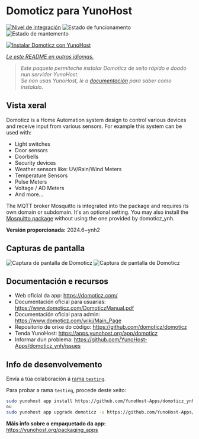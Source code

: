 <!--
NOTA: Este README foi creado automáticamente por <https://github.com/YunoHost/apps/tree/master/tools/readme_generator>
NON debe editarse manualmente.
-->

# Domoticz para YunoHost

[![Nivel de integración](https://dash.yunohost.org/integration/domoticz.svg)](https://ci-apps.yunohost.org/ci/apps/domoticz/) ![Estado de funcionamento](https://ci-apps.yunohost.org/ci/badges/domoticz.status.svg) ![Estado de mantemento](https://ci-apps.yunohost.org/ci/badges/domoticz.maintain.svg)

[![Instalar Domoticz con YunoHost](https://install-app.yunohost.org/install-with-yunohost.svg)](https://install-app.yunohost.org/?app=domoticz)

*[Le este README en outros idiomas.](./ALL_README.md)*

> *Este paquete permíteche instalar Domoticz de xeito rápido e doado nun servidor YunoHost.*  
> *Se non usas YunoHost, le a [documentación](https://yunohost.org/install) para saber como instalalo.*

## Vista xeral

Domoticz is a Home Automation system design to control various devices and receive input from various sensors.
For example this system can be used with: 

* Light switches
* Door sensors
* Doorbells
* Security devices
* Weather sensors like: UV/Rain/Wind Meters
* Temperature Sensors
* Pulse Meters
* Voltage / AD Meters
* And more...


The MQTT broker Mosquitto is integrated into the package and requires its own domain or subdomain. It's an optional setting.
You may also install the [Mosquitto package](https://github.com/YunoHost-Apps/mosquitto_ynh) without using the one provided by domoticz_ynh.

**Versión proporcionada:** 2024.6~ynh2

## Capturas de pantalla

![Captura de pantalla de Domoticz](./doc/screenshots/domoticz_Switches_screen.png)
![Captura de pantalla de Domoticz](./doc/screenshots/domoticz_floorplan_machineon.png)

## Documentación e recursos

- Web oficial da app: <https://domoticz.com/>
- Documentación oficial para usuarias: <https://www.domoticz.com/DomoticzManual.pdf>
- Documentación oficial para admin: <https://www.domoticz.com/wiki/Main_Page>
- Repositorio de orixe do código: <https://github.com/domoticz/domoticz>
- Tenda YunoHost: <https://apps.yunohost.org/app/domoticz>
- Informar dun problema: <https://github.com/YunoHost-Apps/domoticz_ynh/issues>

## Info de desenvolvemento

Envía a túa colaboración á [rama `testing`](https://github.com/YunoHost-Apps/domoticz_ynh/tree/testing).

Para probar a rama `testing`, procede deste xeito:

```bash
sudo yunohost app install https://github.com/YunoHost-Apps/domoticz_ynh/tree/testing --debug
ou
sudo yunohost app upgrade domoticz -u https://github.com/YunoHost-Apps/domoticz_ynh/tree/testing --debug
```

**Máis info sobre o empaquetado da app:** <https://yunohost.org/packaging_apps>
